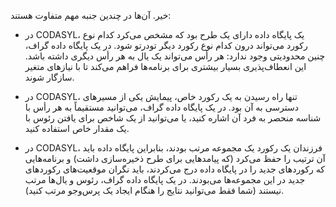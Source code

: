 خیر. آن‌ها در چندین جنبه مهم متفاوت هستند:

* در CODASYL، یک پایگاه داده دارای یک طرح بود که مشخص می‌کرد کدام نوع رکورد می‌تواند درون کدام نوع رکورد دیگر تودرتو شود. در یک پایگاه داده گراف، چنین محدودیتی وجود ندارد: هر رأس می‌تواند یک یال به هر رأس دیگری داشته باشد. این انعطاف‌پذیری بسیار بیشتری برای برنامه‌ها فراهم می‌کند تا با نیازهای متغیر سازگار شوند.

* در CODASYL، تنها راه رسیدن به یک رکورد خاص، پیمایش یکی از مسیرهای دسترسی به آن بود. در یک پایگاه داده گراف، می‌توانید مستقیماً به هر رأس با شناسه منحصر به فرد آن اشاره کنید، یا می‌توانید از یک شاخص برای یافتن رئوس با یک مقدار خاص استفاده کنید.

* در CODASYL، فرزندان یک رکورد یک مجموعه مرتب بودند، بنابراین پایگاه داده باید آن ترتیب را حفظ می‌کرد (که پیامدهایی برای طرح ذخیره‌سازی داشت) و برنامه‌هایی که رکوردهای جدید را در پایگاه داده درج می‌کردند، باید نگران موقعیت‌های رکوردهای جدید در این مجموعه‌ها می‌بودند. در یک پایگاه داده گراف، رئوس و یال‌ها مرتب نیستند (شما فقط می‌توانید نتایج را هنگام ایجاد یک پرس‌وجو مرتب کنید). 
